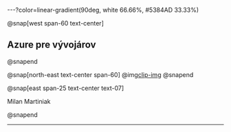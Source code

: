 ---?color=linear-gradient(90deg, white 66.66%, #5384AD 33.33%)

@snap[west span-60 text-center]
## Azure pre vývojárov
@snapend

@snap[north-east text-center span-60]
@img[clip-img](AzureForDevelopers/assets/img/avatar.jpg)
@snapend

@snap[east span-25 text-center text-07]

Milan Martiniak

@snapend

---
